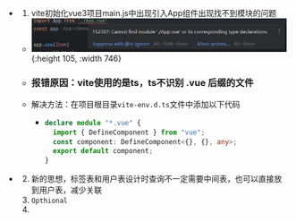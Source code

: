 - 1. vite初始化vue3项目main.js中出现引入App组件出现找不到模块的问题
	- ![error](../assets/image_1682407406884_0.png){:height 105, :width 746}
	- ### 报错原因：vite使用的是ts，ts不识别 .vue 后缀的文件
	- 解决方法：在项目根目录`vite-env.d.ts`文件中添加以下代码
		- ```typescript
		  declare module "*.vue" {
		    import { DefineComponent } from "vue";
		    const component: DefineComponent<{}, {}, any>;
		    export default component;
		  }
		  
		  ```
- 2. 新的思想，标签表和用户表设计时查询不一定需要中间表，也可以直接放到用户表，减少关联
  3. `Opthional`
  4.